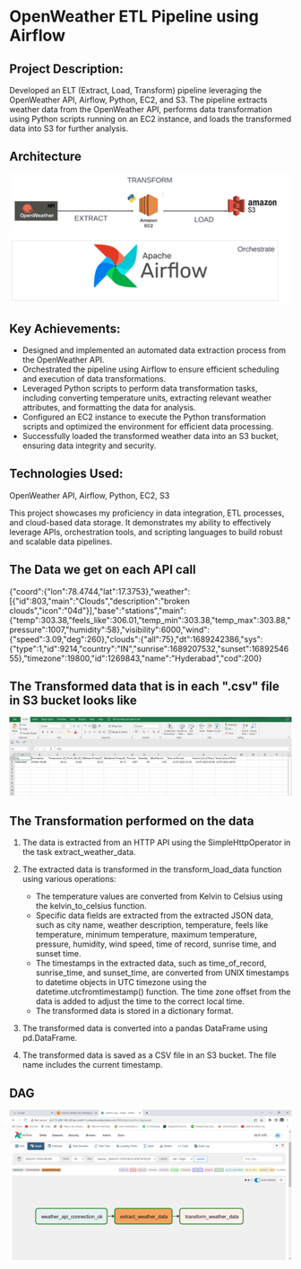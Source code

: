 # OpenWeather ETL Pipeline using Airflow

## Project Description:

Developed an ELT (Extract, Load, Transform) pipeline leveraging the OpenWeather API, Airflow, Python, EC2, and S3. The pipeline extracts weather data from the OpenWeather API, performs data transformation using Python scripts running on an EC2 instance, and loads the transformed data into S3 for further analysis.

## Architecture 
<img src="Architecture.jpeg">

## Key Achievements:

- Designed and implemented an automated data extraction process from the OpenWeather API.
- Orchestrated the pipeline using Airflow to ensure efficient scheduling and execution of data transformations.
- Leveraged Python scripts to perform data transformation tasks, including converting temperature units, extracting relevant weather attributes, and formatting the 
  data for analysis.
- Configured an EC2 instance to execute the Python transformation scripts and optimized the environment for efficient data processing.
- Successfully loaded the transformed weather data into an S3 bucket, ensuring data integrity and security.

## Technologies Used:

OpenWeather API, Airflow, Python, EC2, S3

This project showcases my proficiency in data integration, ETL processes, and cloud-based data storage. It demonstrates my ability to effectively leverage APIs, orchestration tools, and scripting languages to build robust and scalable data pipelines.

## The Data we get on each API call

{"coord":{"lon":78.4744,"lat":17.3753},"weather":[{"id":803,"main":"Clouds","description":"broken clouds","icon":"04d"}],"base":"stations","main":{"temp":303.38,"feels_like":306.01,"temp_min":303.38,"temp_max":303.88,"pressure":1007,"humidity":58},"visibility":6000,"wind":{"speed":3.09,"deg":260},"clouds":{"all":75},"dt":1689242386,"sys":{"type":1,"id":9214,"country":"IN","sunrise":1689207532,"sunset":1689254655},"timezone":19800,"id":1269843,"name":"Hyderabad","cod":200}

## The Transformed data that is in each ".csv" file in S3 bucket looks like

<img src="output_img.png">

## The Transformation performed on the data

1. The data is extracted from an HTTP API using the SimpleHttpOperator in the task extract_weather_data.

2. The extracted data is transformed in the transform_load_data function using various operations:

     - The temperature values are converted from Kelvin to Celsius using the kelvin_to_celsius function.
     - Specific data fields are extracted from the extracted JSON data, such as city name, weather description, temperature, feels like temperature, minimum 
       temperature, maximum temperature, pressure, humidity, wind speed, time of record, sunrise time, and sunset time.                                            
     - The timestamps in the extracted data, such as time_of_record, sunrise_time, and sunset_time, are converted from UNIX timestamps to datetime objects in UTC 
       timezone using the datetime.utcfromtimestamp() function. The time zone offset from the data is added to adjust the time to the correct local time.  
     - The transformed data is stored in a dictionary format.

3. The transformed data is converted into a pandas DataFrame using pd.DataFrame.
4. The transformed data is saved as a CSV file in an S3 bucket. The file name includes the current timestamp.
   


## DAG

<img src="AirFlow_DAG.png">





